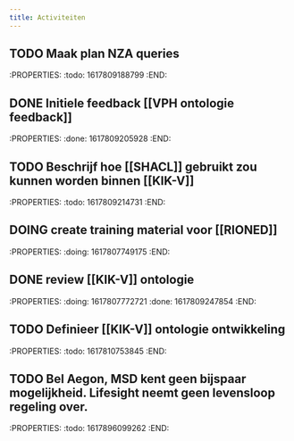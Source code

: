 ```yaml
---
title: Activiteiten
---
```


## TODO Maak plan NZA queries
:PROPERTIES:
:todo: 1617809188799
:END:
## DONE Initiele feedback [[VPH ontologie feedback]]
:PROPERTIES:
:done: 1617809205928
:END:
## TODO Beschrijf hoe [[SHACL]] gebruikt zou kunnen worden binnen [[KIK-V]]
:PROPERTIES:
:todo: 1617809214731
:END:
## DOING create training material voor [[RIONED]] 
:PROPERTIES:
:doing: 1617807749175
:END:
## DONE review [[KIK-V]] ontologie
:PROPERTIES:
:doing: 1617807772721
:done: 1617809247854
:END:
## TODO Definieer [[KIK-V]] ontologie ontwikkeling
:PROPERTIES:
:todo: 1617810753845
:END:
## TODO Bel Aegon, MSD kent geen bijspaar mogelijkheid. Lifesight neemt geen levensloop regeling over. 
:PROPERTIES:
:todo: 1617896099262
:END:
##
